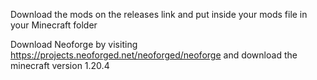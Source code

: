 Download the mods on the releases link and put inside your mods file in your Minecraft folder

Download Neoforge by visiting https://projects.neoforged.net/neoforged/neoforge and download the minecraft version 1.20.4
